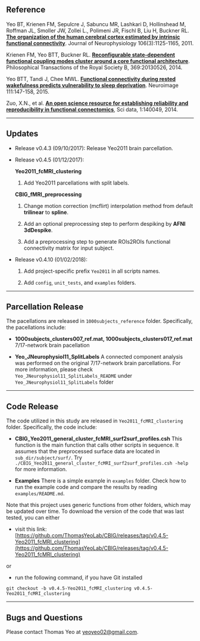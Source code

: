 ## Reference

Yeo BT, Krienen FM, Sepulcre J, Sabuncu MR, Lashkari D, Hollinshead M, Roffman JL, Smoller JW, Zollei L., Polimeni JR, Fischl B, Liu H, Buckner RL. [**The organization of the human cerebral cortex estimated by intrinsic functional connectivity**](http://www.ncbi.nlm.nih.gov/pubmed/21653723). Journal of Neurophysiology 106(3):1125-1165, 2011.

Krienen FM, Yeo BTT, Buckner RL. [**Reconfigurable state-dependent functional coupling modes cluster around a core functional architecture**](http://people.csail.mit.edu/ythomas/publications/2014TaskDependentCouplingModes-PTBS.pdf). Philosophical Transactions of the Royal Society B, 369:20130526, 2014.

Yeo BTT, Tandi J, Chee MWL. [**Functional connectivity during rested wakefulness predicts vulnerability to sleep deprivation**](http://people.csail.mit.edu/ythomas/publications/2015SleepDeprivation-NeuroImage.pdf). Neuroimage 111:147-158, 2015. 

Zuo, X.N., et al. [**An open science resource for establishing reliability and reproducibility in functional connectomics**](https://www.nature.com/articles/sdata201449.pdf), Sci data, 1:140049, 2014.

----

## Updates
- Release v0.4.3 (09/10/2017): Release Yeo2011 brain parcellation.
- Release v0.4.5 (01/12/2017):

	**Yeo2011_fcMRI_clustering**
	
	1. Add Yeo2011 parcellations with split labels.
	
	**CBIG_fMRI_preprocessing**
	
	1. Change motion correction (mcflirt) interpolation method from default **trilinear** to **spline**.
	
	2. Add an optional preprocessing step to perform despiking by **AFNI 3dDespike**.
	
	3. Add a preprocessing step to generate ROIs2ROIs functional connectivity matrix for input subject. 
	
- Release v0.4.10 (01/02/2018):

    1. Add project-specific prefix `Yeo2011` in all scripts names.
    
    2. Add `config`, `unit_tests`, and `examples` folders.
 
----

## Parcellation Release
The pacellations are released in `1000subjects_reference` folder. Specifically, the pacellations include:
- **1000subjects_clusters007_ref.mat, 1000subjects_clusters017_ref.mat**
7/17-network brain pacellation

- **Yeo_JNeurophysiol11_SplitLabels**
A connected component analysis was performed on the original 7/17-network brain parcellations. For more information, please check `Yeo_JNeurophysiol11_SplitLabels_README` under `Yeo_JNeurophysiol11_SplitLabels` folder

----

## Code Release
The code utilized in this study are released in `Yeo2011_fcMRI_clustering` folder. Specifically, the code include:
- **CBIG_Yeo2011_general_cluster_fcMRI_surf2surf_profiles.csh**
This function is the main function that calls other scripts in sequence. It assumes that the preprocessed surface data are located in `sub_dir/subject/surf/`. Try `./CBIG_Yeo2011_general_cluster_fcMRI_surf2surf_profiles.csh -help` for more information.

- **Examples**
There is a simple example in `examples` folder. Check how to run the example code and compare the results by reading `examples/README.md`.

Note that this project uses generic functions from other folders, which may be updated over time. To download the version of the code that was last tested, you can either

- visit this link:
[https://github.com/ThomasYeoLab/CBIG/releases/tag/v0.4.5-Yeo2011_fcMRI_clustering](https://github.com/ThomasYeoLab/CBIG/releases/tag/v0.4.5-Yeo2011_fcMRI_clustering)

or

- run the following command, if you have Git installed
 
```
git checkout -b v0.4.5-Yeo2011_fcMRI_clustering v0.4.5-Yeo2011_fcMRI_clustering
```

----

## Bugs and Questions

Please contact Thomas Yeo at yeoyeo02@gmail.com.

